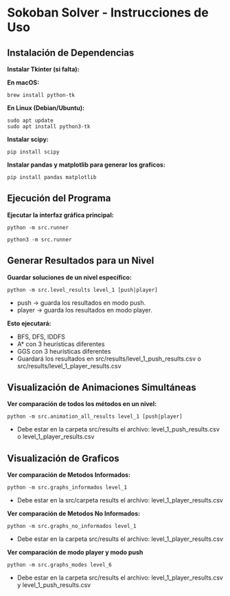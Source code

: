 # Sokoban Solver - Instrucciones de Uso

## Instalación de Dependencias

**Instalar Tkinter (si falta):**

**En macOS:**
```
brew install python-tk
```

**En Linux (Debian/Ubuntu):**
```
sudo apt update
sudo apt install python3-tk
```

**Instalar scipy:**
```
pip install scipy
```

**Instalar pandas y matplotlib para generar los graficos:**
```
pip install pandas matplotlib
```

## Ejecución del Programa

**Ejecutar la interfaz gráfica principal:**
```
python -m src.runner
```
```
python3 -m src.runner
```

## Generar Resultados para un Nivel

**Guardar soluciones de un nivel específico:**
```
python -m src.level_results level_1 [push|player]
```
- push → guarda los resultados en modo push.
- player → guarda los resultados en modo player.

**Esto ejecutará:**
- BFS, DFS, IDDFS
- A* con 3 heurísticas diferentes
- GGS con 3 heurísticas diferentes
- Guardará los resultados en src/results/level_1_push_results.csv o src/results/level_1_player_results.csv


## Visualización de Animaciones Simultáneas

**Ver comparación de todos los métodos en un nivel:**
```
python -m src.animation_all_results level_1 [push|player]
```
- Debe estar en la carpeta src/results el archivo: level_1_push_results.csv o level_1_player_results.csv


## Visualización de Graficos

**Ver comparación de Metodos Informados:**
```
python -m src.graphs_informados level_1
```
- Debe estar en la src/carpeta results el archivo: level_1_player_results.csv


**Ver comparación de Metodos No Informados:**
```
python -m src.graphs_no_informados level_1
```
- Debe estar en la carpeta src/results el archivo: level_1_player_results.csv


**Ver comparación de modo player y modo push**
```
python -m src.graphs_modes level_6
```
- Debe estar en la carpeta src/results el archivo: level_1_player_results.csv y level_1_push_results.csv
